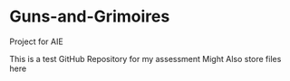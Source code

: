 # Guns-and-Grimoires
Project for AIE

This is a test GitHub Repository for my assessment
Might Also store files here
